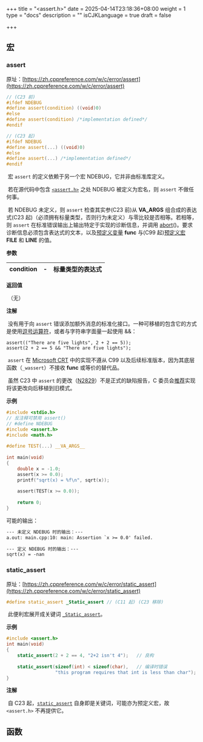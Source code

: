 +++
title = "<assert.h>"
date = 2025-04-14T23:18:36+08:00
weight = 1
type = "docs"
description = ""
isCJKLanguage = true
draft = false

+++

## 宏

### assert

原址：[https://zh.cppreference.com/w/c/error/assert](https://zh.cppreference.com/w/c/error/assert)

```c
// (C23 前)
#ifdef NDEBUG
#define assert(condition) ((void)0)
#else
#define assert(condition) /*implementation defined*/
#endif

// (C23 起)
#ifdef NDEBUG
#define assert(...) ((void)0)
#else
#define assert(...) /*implementation defined*/
#endif
```

​	宏 `assert` 的定义依赖于另一个宏 NDEBUG，它并非由标准库定义。

​	若在源代码中包含 [`<assert.h>`](https://zh.cppreference.com/w/c/header/assert) 之处 NDEBUG 被定义为宏名，则 `assert` 不做任何事。

​	若 NDEBUG 未定义，则 `assert` 检查其实参(C23 前)从 __VA_ARGS__ 组合成的表达式(C23 起)（必须拥有标量类型，否则行为未定义）与零比较是否相等。若相等，则 `assert` 在标准错误输出上输出特定于实现的诊断信息，并调用 [abort](http://zh.cppreference.com/w/c/program/abort)()。要求诊断信息必须包含表达式的文本，以及[预定义变量](https://zh.cppreference.com/w/c/language/function_definition) __func__ 与(C99 起)[预定义宏](https://zh.cppreference.com/w/c/preprocessor/replace) __FILE__ 和 __LINE__ 的值。

**参数**

| condition | -    | 标量类型的表达式 |
| --------- | ---- | ---------------- |

**返回值**

​	（无）

**注解**

​	没有用于向 `assert` 错误添加额外消息的标准化接口。一种可移植的包含它的方式是使用[逗号运算符](https://zh.cppreference.com/w/c/language/operator_other#.E9.80.97.E5.8F.B7.E8.BF.90.E7.AE.97.E7.AC.A6)，或者与字符串字面量一起使用 &&：

```
assert(("There are five lights", 2 + 2 == 5));
assert(2 + 2 == 5 && "There are five lights");
```

​	`assert` 在 [Microsoft CRT](https://learn.microsoft.com/en-us/cpp/c-runtime-library/reference/assert-macro-assert-wassert) 中的实现不遵从 C99 以及后续标准版本，因为其底层函数（`_wassert`）不接收 __func__ 或等价的替代品。

​	虽然 C23 中 `assert` 的更改（[N2829](https://open-std.org/JTC1/SC22/WG14/www/docs/n2829.htm)）不是正式的缺陷报告，C 委员会[推荐](https://www.open-std.org/jtc1/sc22/wg14/www/previous.html)实现将该更改向后移植到旧模式。

**示例**



```c
#include <stdio.h>
// 反注释可禁用 assert()
// #define NDEBUG
#include <assert.h>
#include <math.h>
 
#define TEST(...) __VA_ARGS__
 
int main(void)
{
    double x = -1.0;
    assert(x >= 0.0);
    printf("sqrt(x) = %f\n", sqrt(x));
 
    assert(TEST(x >= 0.0));
 
    return 0;
}
```

可能的输出：

```txt
--- 未定义 NDEBUG 时的输出：---
a.out: main.cpp:10: main: Assertion `x >= 0.0' failed.
 
--- 定义 NDEBUG 时的输出：---
sqrt(x) = -nan
```

### static_assert

原址：[https://zh.cppreference.com/w/c/error/static_assert](https://zh.cppreference.com/w/c/error/static_assert)

```c
#define static_assert _Static_assert // (C11 起) (C23 移除)
```

​	此便利宏展开成关键词 [`_Static_assert`](https://zh.cppreference.com/w/c/keyword/_Static_assert)。

**示例**

```c
#include <assert.h>
int main(void)
{
    static_assert(2 + 2 == 4, "2+2 isn't 4");   // 良构
 
    static_assert(sizeof(int) < sizeof(char),   // 编译时错误
                  "this program requires that int is less than char");
}
```

**注解**

​	自 C23 起，[`static_assert`](https://zh.cppreference.com/w/c/language/_Static_assert) 自身即是关键词，可能亦为预定义宏，故 `<assert.h>` 不再提供它。

## 函数